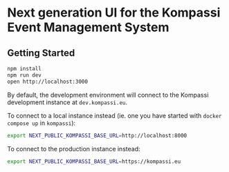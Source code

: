 # Next generation UI for the Kompassi Event Management System

## Getting Started

```bash
npm install
npm run dev
open http://localhost:3000
```

By default, the development environment will connect to the Kompassi development instance at `dev.kompassi.eu`.

To connect to a local instance instead (ie. one you have started with `docker compose up` in `kompassi`):

```bash
export NEXT_PUBLIC_KOMPASSI_BASE_URL=http://localhost:8000
```

To connect to the production instance instead:

```bash
export NEXT_PUBLIC_KOMPASSI_BASE_URL=https://kompassi.eu
```
